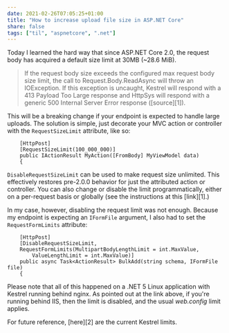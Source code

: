 ```yaml
---
date: 2021-02-26T07:05:25+01:00
title: "How to increase upload file size in ASP.NET Core"
share: false
tags: ["til", "aspnetcore", ".net"]
---
```

Today I learned the hard way that since ASP.NET Core 2.0, the request body has
acquired a default size limit at 30MB (~28.6 MiB).

> If the request body size exceeds the configured max request body size limit,
> the call to Request.Body.ReadAsync will throw an IOException. If this
> exception is uncaught, Kestrel will respond with a 413 Payload Too Large
> response and HttpSys will respond with a generic 500 Internal Server Error
> response ([source][1]).

This will be a breaking change if your endpoint is expected to handle large
uploads. The solution is simple, just decorate your MVC action or controller
with the `RequestSizeLimit` attribute, like so:

```
    [HttpPost]
    [RequestSizeLimit(100_000_000)]
    public IActionResult MyAction([FromBody] MyViewModel data)
    {
```

`DisableRequestSizeLimit` can be used to make request size unlimited. This
effectively restores pre-2.0.0 behavior for just the attributed action or
controller. You can also change or disable the limit programmatically, either
on a per-request basis or globally (see the instructions at this [link][1].) 

In my case, however, disabling the request limit was not enough. Because my
endpoint is expecting an `IFormFile` argument, I also had to set the
`RequestFormLimits` attribute:

```
    [HttpPost]
    [DisableRequestSizeLimit,
    RequestFormLimits(MultipartBodyLengthLimit = int.MaxValue, 
        ValueLengthLimit = int.MaxValue)]
    public async Task<ActionResult> BulkAdd(string schema, IFormFile file)
    {
```

Please note that all of this happened on a .NET 5 Linux application with
Kestrel running behind nginx. As pointed out at the link above, if you're
running behind IIS, then the limit is disabled, and the usual *web.config*
limit applies.

For future reference, [here][2] are the current Kestrel limits.

